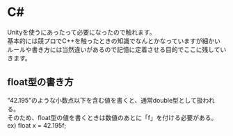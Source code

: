 # C#

Unityを使うにあったって必要になったので触れます。  
基本的には競プロでC++を触ったときの知識でなんとかなっていますが細かいルールや書き方には当然違いがあるので記憶に定着させる目的でここに残していきます。

## float型の書き方
 
"42.195"のような小数点以下を含む値を書くと、通常double型として扱われる。  
そのため、float型の値を書くときは数値のあとに「f」を付ける必要がある。  
ex) float x = 42.195f;
